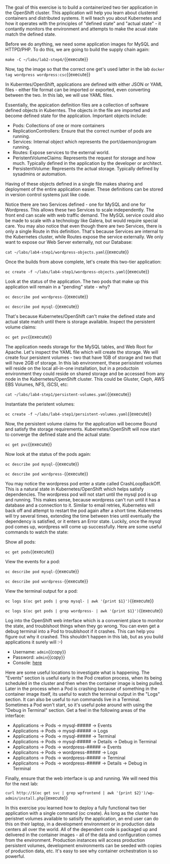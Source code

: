 The goal of this exercise is to build a containerized two tier application in the OpenShift cluster. This application will help you learn about clustered containers and distributed systems. It will teach you about Kubernetes and how it operates with the principles of "defined state" and "actual state" - it contantly monitors the environment and attempts to make the acual state match the defined state.

Before we do anything, we need some application images for MySQL and HTTPD/PHP. To do this, we are going to build the supply chain again:

``make -C ~/labs/lab2-step4/``{{execute}}

Now, tag the image so that the correct one get's used latter in the lab
``docker tag wordpress wordpress:csc``{{execute}}

In Kuberntes/OpenShift, applications are defined with either JSON or YAML files - either file format can be imported or exported, even converting between the two. In this lab, we will use YAML files.

Essentially, the appication definition files are a collection of software defined objects in Kuberntes. The objects in the file are imported and become defined state for the application. Important objects include:

- Pods: Collections of one or more containers
- ReplicationControllers: Ensure that the correct number of pods are running.
- Services: Internal object which represents the port/daemon/program running.
- Routes: Expose services to the external world.
- PeristentVolumeClaims: Represents the request for storage and how much. Typically defined in the application by the developer or architect.
- PersistentVolume: Represents the actual storage. Typically defined by sysadmins or automation.

Having of these objects defined in a single file makes sharing and deployment of the entire application easier. These definitions can be stored in version control systems just like code.

Notice there are two Services defined - one for MySQL and one for Wordpress. This allows these two Services to scale independently. The front end can scale with web traffic demand. The MySQL service could also be made to scale with a technology like Galera, but would require special care. You may also notice that even though there are two Services, there is only a single Route in this definition. That's because Services are internal to the Kubernetes cluster, while Routes expose the service externally. We only want to expose our Web Server externally, not our Database:

``cat ~/labs/lab4-step1/wordpress-objects.yaml``{{execute}}


Once the builds from above complete, let's create this two-tier application:

``oc create -f ~/labs/lab4-step1/wordpress-objects.yaml``{{execute}}


Look at the status of the application. The two pods that make up this application will remain in a "pending" state - why?

``oc describe pod wordpress-``{{execute}}

``oc describe pod mysql-``{{execute}}


That's because Kubernetes/OpenShift can't make the defined state and actual state match until there is storage available. Inspect the persistent volume claims:

``oc get pvc``{{execute}}


The application needs storage for the MySQL tables, and Web Root for Apache. Let's inspect the YAML file which will create the storage. We will create four persistent volumes - two that have 1GB of storage and two that will have 2GB of storage. In this lab environment, these perisistent volumes will reside on the local all-in-one installation, but in a productoin environment they could reside on shared storage and be accessed from any node in the Kubernetes/OpenShift cluster. This could be Gluster, Ceph, AWS EBS Volumes, NFS, iSCSI, etc:

``cat ~/labs/lab4-step1/persistent-volumes.yaml``{{execute}}


Instantiate the peristent volumes:

``oc create -f ~/labs/lab4-step1/persistent-volumes.yaml``{{execute}}


Now, the persistent volume claims for the application will become Bound and satisfy the storage requirements. Kubernetes/OpenShift will now start to converge the defined state and the actual state:

``oc get pvc``{{execute}}


Now look at the status of the pods again:

``oc describe pod mysql-``{{execute}}

``oc describe pod wordpress-``{{execute}}


You may notice the wordpress pod enter a state called CrashLoopBackOff. This is a natural state in Kubernetes/OpenShift which helps satisfy dependencies. The wordpress pod will not start until the mysql pod is up and running. This makes sense, because wordpress can't run until it has a database and a connection to it. Similar to email retries, Kubernetes will back off and attempt to restart the pod again after a short time. Kubernetes will try several times, extending the time between tries until eventually the dependency is satisfied, or it enters an Error state. Luckily, once the mysql pod comes up, wordpress will come up successfully. Here are some useful commands to watch the state:

Show all pods:

``oc get pods``{{execute}}

View the events for a pod:

``oc describe pod mysql-``{{execute}}

``oc describe pod wordpress-``{{execute}}

View the terminal output for a pod:

``oc logs $(oc get pods | grep mysql- | awk '{print $1}')``{{execute}}

``oc logs $(oc get pods | grep wordpress- | awk '{print $1}')``{{execute}}


Log into the OpenShift web interface which is a convenient place to monitor the state, and troublshoot things when they go wrong. You can even get a debug terminal into a Pod to troublshoot if it crashes. This can help you figure out why it crashed. This shouldn't happen in this lab, but as you build applications it surely will :-)

* Username: `admin`{{copy}}
* Password: `admin`{{copy}}
* Console: [here](https://[[HOST_SUBDOMAIN]]-8443-[[KATACODA_HOST]].environments.katacoda.com/console/project/default/browse/builds)

Here are some useful locations to investigate what is happening. The "Events" section is useful early in the Pod creation process, when its being scheduled in the cluster and then when the container image is being pulled. Later in the process when a Pod is crashing because of something in the container image itself, its useful to watch the terminal output in the "Logs" section. It can also be useful to run commands live in a Terminal. Sometimes a Pod won't start, so it's useful poke around with using the "Debug in Terminal" section. Get a feel in the following areas of the interface:

- Applications -> Pods -> mysql-##### -> Events 
- Applications -> Pods -> mysql-##### -> Logs
- Applications -> Pods -> mysql-##### -> Terminal
- Applications -> Pods -> mysql-##### -> Details -> Debug in Terminal
- Applicaitons -> Pods -> wordpress-##### -> Events
- Applicaitons -> Pods -> wordpress-##### -> Logs
- Applicaitons -> Pods -> wordpress-##### -> Terminal
- Applicaitons -> Pods -> wordpress-##### -> Details -> Debug in Terminal



Finally, ensure that the web interface is up and running. We will need this for the next lab:

``curl http://$(oc get svc | grep wpfrontend | awk '{print $2}')/wp-admin/install.php``{{execute}}


In this exercise you learned how to deploy a fully functional two tier application with a single command (oc create). As long as the cluster has peristnet volumes available to satisify the application, an end user can do this on their laptop, in a development environment or in production data centers all over the world. All of the dependent code is packaged up and delivered in the container images - all of the data and configuration comes from the environment. Production instances will access production persistent volumes, development environments can be seeded with copies of production data, etc. It's easy to see why container orchestration is so powerful. 
